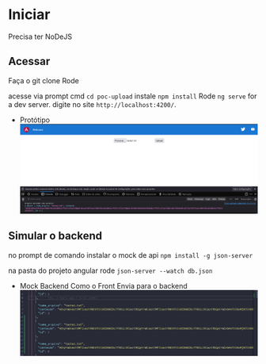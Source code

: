 # Iniciar

Precisa ter NoDeJS

## Acessar
Faça o git clone 
Rode

acesse via prompt cmd `cd poc-upload`
instale `npm install`
Rode `ng serve` for a dev server. digite no site `http://localhost:4200/`. 

* Protótipo
![Protótipo](imagem/prototipo.png)

## Simular o backend

no prompt de comando
instalar o mock de api
`npm install -g json-server`

na pasta do projeto angular rode 
`json-server --watch db.json`

* Mock Backend Como o Front Envia para o backend
![mockapi](imagem/recebidos_para_backend.png)




